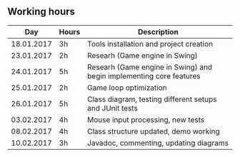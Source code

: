 ## Working hours
Day | Hours | Description
--------------- | ----- | ------
18.01.2017 | 3h | Tools installation and project creation
23.01.2017 | 2h | Researh (Game engine in Swing)
24.01.2017 | 5h | Researh (Game engine in Swing) and begin implementing core features
25.01.2017 | 2h | Game loop optimization
26.01.2017 | 5h | Class diagram, testing different setups and JUnit tests
03.02.2017 | 4h | Mouse input processing, new tests
08.02.2017 | 4h | Class structure updated, demo working
10.02.2017 | 3h | Javadoc, commenting, updating diagrams